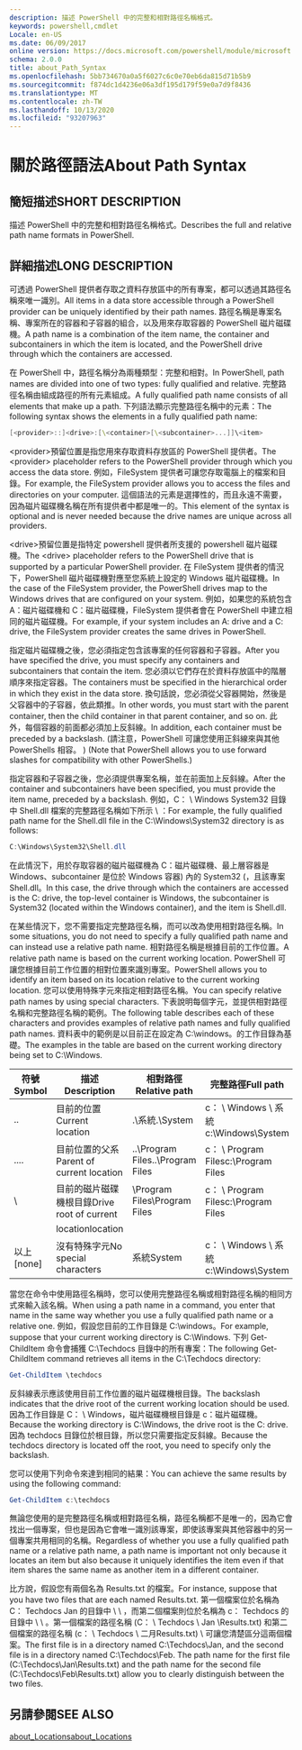 ```yaml
---
description: 描述 PowerShell 中的完整和相對路徑名稱格式。
keywords: powershell,cmdlet
Locale: en-US
ms.date: 06/09/2017
online version: https://docs.microsoft.com/powershell/module/microsoft.powershell.core/about/about_path_syntax?view=powershell-5.1&WT.mc_id=ps-gethelp
schema: 2.0.0
title: about_Path_Syntax
ms.openlocfilehash: 5bb734670a0a5f6027c6c0e70eb6da815d71b5b9
ms.sourcegitcommit: f874dc1d4236e06a3df195d179f59e0a7d9f8436
ms.translationtype: MT
ms.contentlocale: zh-TW
ms.lasthandoff: 10/13/2020
ms.locfileid: "93207963"
---
```

# <a name="about-path-syntax"></a><span data-ttu-id="f6a0b-104">關於路徑語法</span><span class="sxs-lookup"><span data-stu-id="f6a0b-104">About Path Syntax</span></span>

## <a name="short-description"></a><span data-ttu-id="f6a0b-105">簡短描述</span><span class="sxs-lookup"><span data-stu-id="f6a0b-105">SHORT DESCRIPTION</span></span>

<span data-ttu-id="f6a0b-106">描述 PowerShell 中的完整和相對路徑名稱格式。</span><span class="sxs-lookup"><span data-stu-id="f6a0b-106">Describes the full and relative path name formats in  PowerShell.</span></span>

## <a name="long-description"></a><span data-ttu-id="f6a0b-107">詳細描述</span><span class="sxs-lookup"><span data-stu-id="f6a0b-107">LONG DESCRIPTION</span></span>

<span data-ttu-id="f6a0b-108">可透過 PowerShell 提供者存取之資料存放區中的所有專案，都可以透過其路徑名稱來唯一識別。</span><span class="sxs-lookup"><span data-stu-id="f6a0b-108">All items in a data store accessible through a PowerShell provider can be uniquely identified by their path names.</span></span> <span data-ttu-id="f6a0b-109">路徑名稱是專案名稱、專案所在的容器和子容器的組合，以及用來存取容器的 PowerShell 磁片磁碟機。</span><span class="sxs-lookup"><span data-stu-id="f6a0b-109">A path name is a combination of the item name, the container and subcontainers in which the item is located, and the PowerShell drive through which the containers are accessed.</span></span>

<span data-ttu-id="f6a0b-110">在 PowerShell 中，路徑名稱分為兩種類型：完整和相對。</span><span class="sxs-lookup"><span data-stu-id="f6a0b-110">In PowerShell, path names are divided into one of two types: fully qualified and relative.</span></span> <span data-ttu-id="f6a0b-111">完整路徑名稱由組成路徑的所有元素組成。</span><span class="sxs-lookup"><span data-stu-id="f6a0b-111">A fully qualified path name consists of all elements that make up a path.</span></span> <span data-ttu-id="f6a0b-112">下列語法顯示完整路徑名稱中的元素：</span><span class="sxs-lookup"><span data-stu-id="f6a0b-112">The following syntax shows the elements in a fully qualified path name:</span></span>

```powershell
[<provider>::]<drive>:[\<container>[\<subcontainer>...]]\<item>
```

<span data-ttu-id="f6a0b-113">\<provider\>預留位置是指您用來存取資料存放區的 PowerShell 提供者。</span><span class="sxs-lookup"><span data-stu-id="f6a0b-113">The \<provider\> placeholder refers to the PowerShell provider through which you access the data store.</span></span> <span data-ttu-id="f6a0b-114">例如，FileSystem 提供者可讓您存取電腦上的檔案和目錄。</span><span class="sxs-lookup"><span data-stu-id="f6a0b-114">For example, the FileSystem provider allows you to access the files and directories on your computer.</span></span> <span data-ttu-id="f6a0b-115">這個語法的元素是選擇性的，而且永遠不需要，因為磁片磁碟機名稱在所有提供者中都是唯一的。</span><span class="sxs-lookup"><span data-stu-id="f6a0b-115">This element of the syntax is optional and is never needed because the drive names are unique across all providers.</span></span>

<span data-ttu-id="f6a0b-116">\<drive\>預留位置是指特定 powershell 提供者所支援的 powershell 磁片磁碟機。</span><span class="sxs-lookup"><span data-stu-id="f6a0b-116">The \<drive\> placeholder refers to the PowerShell drive that is supported by a particular PowerShell provider.</span></span> <span data-ttu-id="f6a0b-117">在 FileSystem 提供者的情況下，PowerShell 磁片磁碟機對應至您系統上設定的 Windows 磁片磁碟機。</span><span class="sxs-lookup"><span data-stu-id="f6a0b-117">In the case of the FileSystem provider, the PowerShell drives map to the Windows drives that are configured on your system.</span></span> <span data-ttu-id="f6a0b-118">例如，如果您的系統包含 A：磁片磁碟機和 C：磁片磁碟機，FileSystem 提供者會在 PowerShell 中建立相同的磁片磁碟機。</span><span class="sxs-lookup"><span data-stu-id="f6a0b-118">For example, if your system includes an A: drive and a C: drive, the FileSystem provider creates the same drives in PowerShell.</span></span>

<span data-ttu-id="f6a0b-119">指定磁片磁碟機之後，您必須指定包含該專案的任何容器和子容器。</span><span class="sxs-lookup"><span data-stu-id="f6a0b-119">After you have specified the drive, you must specify any containers and subcontainers that contain the item.</span></span> <span data-ttu-id="f6a0b-120">您必須以它們存在於資料存放區中的階層順序來指定容器。</span><span class="sxs-lookup"><span data-stu-id="f6a0b-120">The containers must be specified in the hierarchical order in which they exist in the data store.</span></span> <span data-ttu-id="f6a0b-121">換句話說，您必須從父容器開始，然後是父容器中的子容器，依此類推。</span><span class="sxs-lookup"><span data-stu-id="f6a0b-121">In other words, you must start with the parent container, then the child container in that parent container, and so on.</span></span> <span data-ttu-id="f6a0b-122">此外，每個容器的前面都必須加上反斜線。</span><span class="sxs-lookup"><span data-stu-id="f6a0b-122">In addition, each container must be preceded by a backslash.</span></span> <span data-ttu-id="f6a0b-123"> (請注意，PowerShell 可讓您使用正斜線來與其他 PowerShells 相容。 ) </span><span class="sxs-lookup"><span data-stu-id="f6a0b-123">(Note that PowerShell allows you to use forward slashes for compatibility with other PowerShells.)</span></span>

<span data-ttu-id="f6a0b-124">指定容器和子容器之後，您必須提供專案名稱，並在前面加上反斜線。</span><span class="sxs-lookup"><span data-stu-id="f6a0b-124">After the container and subcontainers have been specified, you must provide the item name, preceded by a backslash.</span></span> <span data-ttu-id="f6a0b-125">例如，C： \\ Windows System32 目錄中 Shell.dll 檔案的完整路徑名稱如下所示 \\ ：</span><span class="sxs-lookup"><span data-stu-id="f6a0b-125">For example, the fully qualified path name for the Shell.dll file in the C:\\Windows\\System32 directory is as follows:</span></span>

```powershell
C:\Windows\System32\Shell.dll
```

<span data-ttu-id="f6a0b-126">在此情況下，用於存取容器的磁片磁碟機為 C：磁片磁碟機、最上層容器是 Windows、subcontainer 是位於 Windows 容器) 內的 System32 (，且該專案 Shell.dll。</span><span class="sxs-lookup"><span data-stu-id="f6a0b-126">In this case, the drive through which the containers are accessed is the C: drive, the top-level container is Windows, the subcontainer is System32 (located within the Windows container), and the item is Shell.dll.</span></span>

<span data-ttu-id="f6a0b-127">在某些情況下，您不需要指定完整路徑名稱，而可以改為使用相對路徑名稱。</span><span class="sxs-lookup"><span data-stu-id="f6a0b-127">In some situations, you do not need to specify a fully qualified path name and can instead use a relative path name.</span></span> <span data-ttu-id="f6a0b-128">相對路徑名稱是根據目前的工作位置。</span><span class="sxs-lookup"><span data-stu-id="f6a0b-128">A relative path name is based on the current working location.</span></span> <span data-ttu-id="f6a0b-129">PowerShell 可讓您根據目前工作位置的相對位置來識別專案。</span><span class="sxs-lookup"><span data-stu-id="f6a0b-129">PowerShell allows you to identify an item based on its location relative to the current working location.</span></span> <span data-ttu-id="f6a0b-130">您可以使用特殊字元來指定相對路徑名稱。</span><span class="sxs-lookup"><span data-stu-id="f6a0b-130">You can specify relative path names by using special characters.</span></span> <span data-ttu-id="f6a0b-131">下表說明每個字元，並提供相對路徑名稱和完整路徑名稱的範例。</span><span class="sxs-lookup"><span data-stu-id="f6a0b-131">The following table describes each of these characters and provides examples of relative path names and fully qualified path names.</span></span> <span data-ttu-id="f6a0b-132">資料表中的範例是以目前正在設定為 C:\windows。的工作目錄為基礎。</span><span class="sxs-lookup"><span data-stu-id="f6a0b-132">The examples in the table are based on the current working directory being set to C:\Windows.</span></span>

|<span data-ttu-id="f6a0b-133">符號</span><span class="sxs-lookup"><span data-stu-id="f6a0b-133">Symbol</span></span>|<span data-ttu-id="f6a0b-134">描述</span><span class="sxs-lookup"><span data-stu-id="f6a0b-134">Description</span></span>               |<span data-ttu-id="f6a0b-135">相對路徑</span><span class="sxs-lookup"><span data-stu-id="f6a0b-135">Relative path</span></span>    |<span data-ttu-id="f6a0b-136">完整路徑</span><span class="sxs-lookup"><span data-stu-id="f6a0b-136">Full path</span></span>          |
|------|--------------------------|-----------------|-------------------|
|<span data-ttu-id="f6a0b-137">.</span><span class="sxs-lookup"><span data-stu-id="f6a0b-137">.</span></span>     |<span data-ttu-id="f6a0b-138">目前的位置</span><span class="sxs-lookup"><span data-stu-id="f6a0b-138">Current location</span></span>          |<span data-ttu-id="f6a0b-139">.\\系統</span><span class="sxs-lookup"><span data-stu-id="f6a0b-139">.\\System</span></span>        |<span data-ttu-id="f6a0b-140">c： \\ Windows \\ 系統</span><span class="sxs-lookup"><span data-stu-id="f6a0b-140">c:\\Windows\\System</span></span>|
|<span data-ttu-id="f6a0b-141">..</span><span class="sxs-lookup"><span data-stu-id="f6a0b-141">..</span></span>    |<span data-ttu-id="f6a0b-142">目前位置的父系</span><span class="sxs-lookup"><span data-stu-id="f6a0b-142">Parent of current location</span></span>|<span data-ttu-id="f6a0b-143">..\\Program Files</span><span class="sxs-lookup"><span data-stu-id="f6a0b-143">..\\Program Files</span></span>|<span data-ttu-id="f6a0b-144">c： \\ Program Files</span><span class="sxs-lookup"><span data-stu-id="f6a0b-144">c:\\Program Files</span></span>  |
|\     |<span data-ttu-id="f6a0b-145">目前的磁片磁碟機根目錄</span><span class="sxs-lookup"><span data-stu-id="f6a0b-145">Drive root of current</span></span>     |<span data-ttu-id="f6a0b-146">\\Program Files</span><span class="sxs-lookup"><span data-stu-id="f6a0b-146">\\Program Files</span></span>  |<span data-ttu-id="f6a0b-147">c： \\ Program Files</span><span class="sxs-lookup"><span data-stu-id="f6a0b-147">c:\\Program Files</span></span>  |
|      |<span data-ttu-id="f6a0b-148">location</span><span class="sxs-lookup"><span data-stu-id="f6a0b-148">location</span></span>                  |                 |                   |
|<span data-ttu-id="f6a0b-149">以上</span><span class="sxs-lookup"><span data-stu-id="f6a0b-149">[none]</span></span>|<span data-ttu-id="f6a0b-150">沒有特殊字元</span><span class="sxs-lookup"><span data-stu-id="f6a0b-150">No special characters</span></span>     |<span data-ttu-id="f6a0b-151">系統</span><span class="sxs-lookup"><span data-stu-id="f6a0b-151">System</span></span>           |<span data-ttu-id="f6a0b-152">c： \\ Windows \\ 系統</span><span class="sxs-lookup"><span data-stu-id="f6a0b-152">c:\\Windows\\System</span></span>|

<span data-ttu-id="f6a0b-153">當您在命令中使用路徑名稱時，您可以使用完整路徑名稱或相對路徑名稱的相同方式來輸入該名稱。</span><span class="sxs-lookup"><span data-stu-id="f6a0b-153">When using a path name in a command, you enter that name in the same way whether you use a fully qualified path name or a relative one.</span></span> <span data-ttu-id="f6a0b-154">例如，假設您目前的工作目錄是 C:\windows。</span><span class="sxs-lookup"><span data-stu-id="f6a0b-154">For example, suppose that your current working directory is C:\Windows.</span></span> <span data-ttu-id="f6a0b-155">下列 Get-ChildItem 命令會捕獲 C:\Techdocs 目錄中的所有專案：</span><span class="sxs-lookup"><span data-stu-id="f6a0b-155">The following Get-ChildItem command retrieves all items in the C:\Techdocs directory:</span></span>

```powershell
Get-ChildItem \techdocs
```

<span data-ttu-id="f6a0b-156">反斜線表示應該使用目前工作位置的磁片磁碟機根目錄。</span><span class="sxs-lookup"><span data-stu-id="f6a0b-156">The backslash indicates that the drive root of the current working location should be used.</span></span> <span data-ttu-id="f6a0b-157">因為工作目錄是 C： \\ Windows，磁片磁碟機根目錄是 c：磁片磁碟機。</span><span class="sxs-lookup"><span data-stu-id="f6a0b-157">Because the working directory is C:\\Windows, the drive root is the C: drive.</span></span> <span data-ttu-id="f6a0b-158">因為 techdocs 目錄位於根目錄，所以您只需要指定反斜線。</span><span class="sxs-lookup"><span data-stu-id="f6a0b-158">Because the techdocs directory is located off the root, you need to specify only the backslash.</span></span>

<span data-ttu-id="f6a0b-159">您可以使用下列命令來達到相同的結果：</span><span class="sxs-lookup"><span data-stu-id="f6a0b-159">You can achieve the same results by using the following command:</span></span>

```powershell
Get-ChildItem c:\techdocs
```

<span data-ttu-id="f6a0b-160">無論您使用的是完整路徑名稱或相對路徑名稱，路徑名稱都不是唯一的，因為它會找出一個專案，但也是因為它會唯一識別該專案，即使該專案與其他容器中的另一個專案共用相同的名稱。</span><span class="sxs-lookup"><span data-stu-id="f6a0b-160">Regardless of whether you use a fully qualified path name or a relative path name, a path name is important not only because it locates an item but also because it uniquely identifies the item even if that item shares the same name as another item in a different container.</span></span>

<span data-ttu-id="f6a0b-161">比方說，假設您有兩個名為 Results.txt 的檔案。</span><span class="sxs-lookup"><span data-stu-id="f6a0b-161">For instance, suppose that you have two files that are each named Results.txt.</span></span>
<span data-ttu-id="f6a0b-162">第一個檔案位於名稱為 C： Techdocs Jan 的目錄中 \\ \\ ，而第二個檔案則位於名稱為 c： Techdocs 的目錄中 \\ \\ 。第一個檔案的路徑名稱 (C： \\ Techdocs \\ Jan \\Results.txt) 和第二個檔案的路徑名稱 (c： \\ Techdocs \\ 二月Results.txt) \\ 可讓您清楚區分這兩個檔案。</span><span class="sxs-lookup"><span data-stu-id="f6a0b-162">The first file is in a directory named C:\\Techdocs\\Jan, and the second file is in a directory named C:\\Techdocs\\Feb. The path name for the first file (C:\\Techdocs\\Jan\\Results.txt) and the path name for the second file (C:\\Techdocs\\Feb\\Results.txt) allow you to clearly distinguish between the two files.</span></span>

## <a name="see-also"></a><span data-ttu-id="f6a0b-163">另請參閱</span><span class="sxs-lookup"><span data-stu-id="f6a0b-163">SEE ALSO</span></span>

[<span data-ttu-id="f6a0b-164">about_Locations</span><span class="sxs-lookup"><span data-stu-id="f6a0b-164">about_Locations</span></span>](about_Locations.md)
